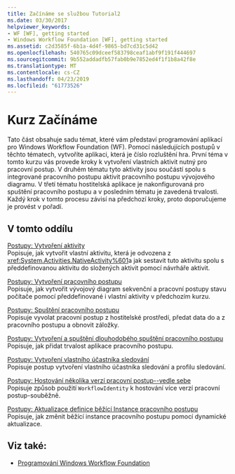 ```yaml
---
title: Začínáme se službou Tutorial2
ms.date: 03/30/2017
helpviewer_keywords:
- WF [WF], getting started
- Windows Workflow Foundation [WF], getting started
ms.assetid: c2d3585f-6b1a-4d4f-9865-bd7cd31c5d42
ms.openlocfilehash: 540765c09dceef583798ceaf1abf9f191f444697
ms.sourcegitcommit: 9b552addadfb57fab0b9e7852ed4f1f1b8a42f8e
ms.translationtype: MT
ms.contentlocale: cs-CZ
ms.lasthandoff: 04/23/2019
ms.locfileid: "61773526"
---
```

# <a name="getting-started-tutorial"></a>Kurz Začínáme
Tato část obsahuje sadu témat, které vám představí programování aplikací pro Windows Workflow Foundation (WF). Pomocí následujících postupů v těchto tématech, vytvoříte aplikaci, která je číslo rozluštění hra. První téma v tomto kurzu vás provede kroky k vytvoření vlastních aktivit nutný pro pracovní postup. V druhém tématu tyto aktivity jsou součástí spolu s integrované pracovního postupu aktivit pracovního postupu vývojového diagramu. V třetí tématu hostitelská aplikace je nakonfigurovaná pro spuštění pracovního postupu a v posledním tématu je zavedená trvalosti. Každý krok v tomto procesu závisí na předchozí kroky, proto doporučujeme je provést v pořadí.  
  
## <a name="in-this-section"></a>V tomto oddílu  
 [Postupy: Vytvoření aktivity](how-to-create-an-activity.md)  
 Popisuje, jak vytvořit vlastní aktivitu, která je odvozena z <xref:System.Activities.NativeActivity%601>a jak sestavit tuto aktivitu spolu s předdefinovanou aktivitu do složených aktivit pomocí návrháře aktivit.  
  
 [Postupy: Vytvoření pracovního postupu](how-to-create-a-workflow.md)  
 Popisuje, jak vytvořit vývojový diagram sekvenční a pracovní postupy stavu počítače pomocí předdefinované i vlastní aktivity v předchozím kurzu.  
  
 [Postupy: Spuštění pracovního postupu](how-to-run-a-workflow.md)  
 Popisuje vyvolat pracovní postup z hostitelské prostředí, předat data do a z pracovního postupu a obnovit záložky.  
  
 [Postupy: Vytvoření a spuštění dlouhodobého spuštění pracovního postupu](how-to-create-and-run-a-long-running-workflow.md)  
 Popisuje, jak přidat trvalost aplikace pracovního postupu.  
  
 [Postupy: Vytvoření vlastního účastníka sledování](how-to-create-a-custom-tracking-participant.md)  
 Popisuje postup vytvoření vlastního účastníka sledování a profilu sledování.  
  
 [Postupy: Hostování několika verzí pracovní postup--vedle sebe](how-to-host-multiple-versions-of-a-workflow-side-by-side.md)  
 Popisuje způsob použití `WorkflowIdentity` k hostování více verzí pracovní postup-souběžně.  
  
 [Postupy: Aktualizace definice běžící Instance pracovního postupu](how-to-update-the-definition-of-a-running-workflow-instance.md)  
 Popisuje, jak změnit běžící instance pracovního postupu pomocí dynamické aktualizace.  
  
## <a name="see-also"></a>Viz také:

- [Programování Windows Workflow Foundation](programming.md)
